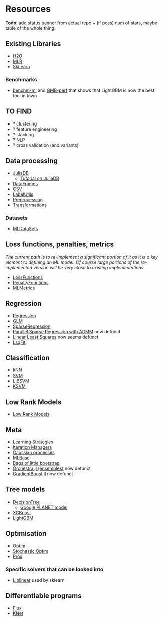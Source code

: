 # Resources

**Todo**: add status banner from actual repo + (if poss) num of stars, maybe table of the whole thing.

## Existing Libraries

* [H2O](https://github.com/h2oai/h2o-3)
* [MLR](https://github.com/mlr-org/mrl)
* [SkLearn](https://github.com/scikit-learn/scikit-learn)

### Benchmarks

* [benchm-ml](https://github.com/szilard/benchm-ml) and [GMB-perf](https://github.com/szilard/GBM-perf) that shows that LightGBM is now the best tool in town

## TO FIND

* ? clustering
* ? feature engineering
* ? stacking
* ? NLP
* ? cross validation (and variants)

## Data processing

* [JuliaDB](https://github.com/JuliaComputing/JuliaDB.jl)
    - [Tutorial on JuliaDB](https://github.com/piever/JuliaDBTutorial/blob/master/hflights.ipynb)
* [DataFrames](https://github.com/JuliaData/DataFrames.jl)
* [CSV](https://github.com/JuliaData/CSV.jl)
* [LabelUtils](https://github.com/JuliaML/MLLabelUtils.jl)
* [Preprocessing](https://github.com/JuliaML/MLPreprocessing.jl)
* [Transformations](https://github.com/JuliaML/Transformations.jl)

### Datasets

* [MLDataSets](https://github.com/JuliaML/MLDatasets.jl)

## Loss functions, penalties, metrics

_The current path is to re-implement a significant portion of it as it is a key element to defining an ML model. Of course large portions of the re-implemented version will be very close to existing implementations_

* [LossFunctions](https://github.com/JuliaML/LossFunctions.jl)
* [PenaltyFunctions](https://github.com/JuliaML/PenaltyFunctions.jl)
* [MLMetrics](https://github.com/JuliaML/MLMetrics.jl)

## Regression

* [Regression](https://github.com/lindahua/Regression.jl)
* [GLM](https://github.com/JuliaStats/GLM.jl)
* [SparseRegression](https://github.com/joshday/SparseRegression.jl)
* [Parallel Sparse Regression with ADMM](https://github.com/madeleineudell/ParallelSparseRegression.jl) now defunct
* [Linear Least Squares](https://github.com/davidlizeng/LinearLeastSquares.jl) now seems defunct
* [LsqFit](https://github.com/JuliaNLSolvers/LsqFit.jl)

## Classification

* [kNN](https://github.com/johnmyleswhite/kNN.jl)
* [SVM](https://github.com/JuliaStats/SVM.jl)
* [LIBSVM](https://github.com/mpastell/LIBSVM.jl)
* [KSVM](https://github.com/Evizero/KSVM.jl)

## Low Rank Models

* [Low Rank Models](https://github.com/madeleineudell/LowRankModels.jl)

## Meta

* [Learning Strategies](https://github.com/JuliaML/LearningStrategies.jl)
* [Iteration Managers](https://github.com/sglyon/IterationManagers.jl)
* [Gaussian processes](https://github.com/cstjean/ScikitLearn.jl/blob/master/examples/Gaussian_Processes_Julia.ipynb)
* [MLBase](https://github.com/JuliaStats/MLBase.jl)
* [Bags of little bootstrap](https://gist.github.com/jiahao/7033758)
* [Orchestra.jl (ensembles)](https://github.com/svs14/Orchestra.jl) now defunct
* [GradientBoost.jl](https://github.com/svs14/GradientBoost.jl) now defunct

## Tree models

* [DecisionTree](https://github.com/bensadeghi/DecisionTree.jl)
    * [Google PLANET model](http://static.googleusercontent.com/media/research.google.com/en/us/pubs/archive/36296.pdf)
* [XGBoost](https://github.com/dmlc/XGBoost.jl)
* [LightGBM](https://github.com/Allardvm/LightGBM.jl)

## Optimisation

* [Optim](https://github.com/JuliaNLSolvers/Optim.jl)
* [Stochastic Optim](https://github.com/JuliaML/StochasticOptimization.jl)
* [Prox](https://github.com/JuliaML/Prox.jl)

### Specific solvers that can be looked into

* [Liblinear](https://github.com/cjlin1/liblinear) used by sklearn

## Differentiable programs

* [Flux](https://github.com/FluxML/Flux.jl)
* [KNet](https://github.com/denizyuret/Knet.jl)
